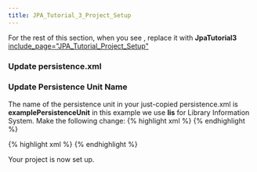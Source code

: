 ```yaml
---
title: JPA_Tutorial_3_Project_Setup
---
```

For the rest of this section, when you see **<project>**, replace it with **JpaTutorial3**
[include_page="JPA_Tutorial_Project_Setup"](include_page="JPA_Tutorial_Project_Setup")

### Update persistence.xml
### Update Persistence Unit Name
The name of the persistence unit in your just-copied persistence.xml is **examplePersistenceUnit** in this example we use **lis** for Library Information System. Make the following change:
{% highlight xml %}
    <persistence-unit name="examplePersistenceUnit" 
                      transaction-type="RESOURCE_LOCAL">
{% endhighlight %}

{% highlight xml %}
    <persistence-unit name="lis" 
                      transaction-type="RESOURCE_LOCAL">
{% endhighlight %}

Your project is now set up.
